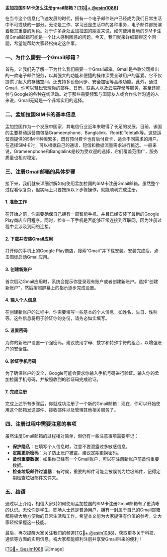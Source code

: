 **孟加拉国SIM卡怎么注册gmail邮箱？[[TG💪+ @esim1088](https://t.me/s/esim1088)]**

在当今这个信息化飞速发展的时代，拥有一个电子邮件账户已经成为我们日常生活中不可或缺的一部分。无论是工作、学习还是生活中的各种事务，电子邮件都扮演着极其重要的角色。对于许多身处孟加拉国的朋友来说，如何使用当地的SIM卡注册Gmail邮箱可能是一个让人感到困惑的问题。今天，我们就来详细聊聊这个问题，希望能帮助大家轻松搞定这件事。

### 一、为什么需要一个Gmail邮箱？

首先，让我们先了解一下为什么我们需要一个Gmail邮箱。Gmail是谷歌公司推出的一款电子邮件服务，以其强大的功能和便捷的操作深受全球用户的喜爱。它不仅提供了超大的存储空间，还支持多设备同步、安全加密等高级功能。此外，通过Gmail，你可以轻松管理你的邮件、日历、联系人以及云端存储等服务，甚至还能参与Google的各种在线活动。对于那些需要频繁与国际友人或合作伙伴沟通的人来说，Gmail无疑是一个非常实用的选择。

### 二、孟加拉国SIM卡的基本信息

孟加拉国作为一个发展中国家，其电信行业近年来取得了长足的发展。目前，该国的主要移动运营商包括Grameenphone、Banglalink、Robi和Teletalk等。这些运营商提供的SIM卡种类繁多，既有预付费卡也有后付费卡，适合不同需求的用户。在选择SIM卡时，可以根据自己的通话、短信和数据流量需求进行挑选。一般来说，Grameenphone和Banglalink是较为受欢迎的选择，它们覆盖范围广，服务质量也相对稳定。

### 三、注册Gmail邮箱的具体步骤

接下来，我们就来详细讲解如何使用孟加拉国的SIM卡注册Gmail邮箱。虽然整个过程看似复杂，但实际上只要按照以下步骤操作，就能顺利完成注册。

#### 1. 准备工作

在开始之前，你需要确保自己拥有一部智能手机，并且已经安装了最新的Google Play商店应用程序。同时，检查一下手机是否能够正常连接到互联网，因为注册过程中会涉及到网络连接。

#### 2. 下载并安装Gmail应用

打开你的手机上的Google Play商店，搜索“Gmail”并下载安装。安装完成后，点击图标启动Gmail应用。

#### 3. 创建新账户

首次启动Gmail应用时，系统会提示你登录现有账户或者创建新账户。选择“创建新账户”，然后按照屏幕上的指示逐步完成设置。

#### 4. 输入个人信息

在创建新账户的过程中，你需要填写一些基本的个人信息，如姓名、生日、性别等。这些信息将用于验证你的身份，请务必如实填写。

#### 5. 设置密码

为你的新账户设置一个强密码。建议使用字母、数字和特殊字符的组合，以增强账户的安全性。

#### 6. 验证手机号码

为了确保账户的安全，Google可能会要求你输入手机号码进行验证。输入你的孟加拉国手机号码，并按照收到的验证码完成验证。

#### 7. 完成注册

完成上述所有步骤后，你就成功注册了一个新的Gmail邮箱！现在，你可以开始使用这个邮箱发送邮件、接收邮件以及管理其他相关服务了。

### 四、注册过程中需要注意的事项

虽然注册Gmail邮箱的过程相对简单，但仍有一些注意事项需要牢记：

- **保护隐私**：在填写个人信息时，注意不要泄露过多敏感信息。
- **定期更新密码**：为了防止账户被盗，建议定期更换密码。
- **备份重要数据**：如果你已经有一个Gmail账户，可以在注册新账户前备份重要数据。
- **检查垃圾邮件过滤器**：有时候，重要的邮件可能会被误判为垃圾邮件，记得定期检查垃圾邮件文件夹。

### 五、结语

通过以上介绍，相信大家对如何使用孟加拉国的SIM卡注册Gmail邮箱有了更清晰的认识。无论你是学生、职场人士还是普通用户，拥有一封属于自己的Gmail邮箱都将极大地方便你的日常生活和工作。希望本文能为大家提供有价值的参考，让大家轻松掌握这一技能。

最后，再次提醒大家关注我们的频道[[TG💪+ @esim1088](https://t.me/s/esim1088)]，获取更多关于科技、通信等方面的实用信息。祝大家都能顺利注册并享受Gmail带来的便利！

[[TG💪+ @esim1088](https://t.me/s/esim1088) ![Image](https://i.postimg.cc/4NQfJmqS/Snipaste-2025-05-13-00-14-12.png)]